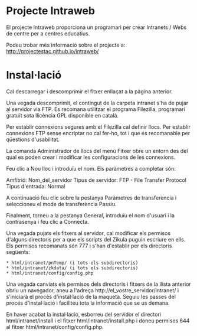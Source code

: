 Projecte Intraweb
=================

El projecte Intraweb proporciona un programari per crear Intranets / Webs de centre per a centres educatius.

Podeu trobar més informació sobre el projecte a: http://projectestac.github.io/intraweb/


Instal·lació
============

Cal descarregar i descomprimir el fitxer enllaçat a la pàgina anterior.

Una vegada descomprimit, el contingut de la carpeta intranet s'ha de pujar al servidor via FTP. Es recomana utilitzar el programa Filezilla, programari gratuït sota llicència GPL disponible en català.

Per establir connexions segures amb el Filezilla cal definir llocs. Per establir connexions FTP sense encriptar no cal fer-ho, tot i que és recomanable per qüestions d'usabilitat.

La comanda Administrador de llocs del menú Fitxer obre un entorn des del qual es poden crear i modificar les configuracions de les connexions.

Feu clic a Nou lloc i introduïu el nom. Els paràmetres a completar són:

Amfitrió: Nom_del_servidor
Tipus de servidor: FTP - File Transfer Protocol
Tipus d'entrada: Normal

A continuació feu clic sobre la pestanya Paràmetres de transferència i seleccioneu el mode de transferència Passiu.

Finalment, torneu a la pestanya General, introduïu el nom d'usuari i la contrasenya i feu clic a Connecta.

Una vegada pujats els fitxers al servidor, cal modificar els permisos d'alguns directoris per a que els scripts del Zikula puguin escriure en ells. Els permisos recomanats són 777 i s'han d'establir per els directoris següents:

    * html/intranet/pnTemp/ (i tots els subdirectoris)
    * html/intranet/zkdata/ (i tots els subdirectoris)
    * html/intranet/config/config.php

Una vegada canviats els permisos dels directoris i fitxers de la llista anterior obriu un navegador, aneu a l'adreça http://el_vostre_servidor/intranet/ i s'iniciarà el procès d'instal·lació de la maqueta. Seguiu les passes del procés d'instal·lació i faciliteu tota la informació que se us demana.

En haver acabat la instal·lació, esborreu del servidor el directori html/intranet/install i el fitxer html/intranet/install.php i doneu permisos 644 al fitxer html/intranet/config/config.php.
